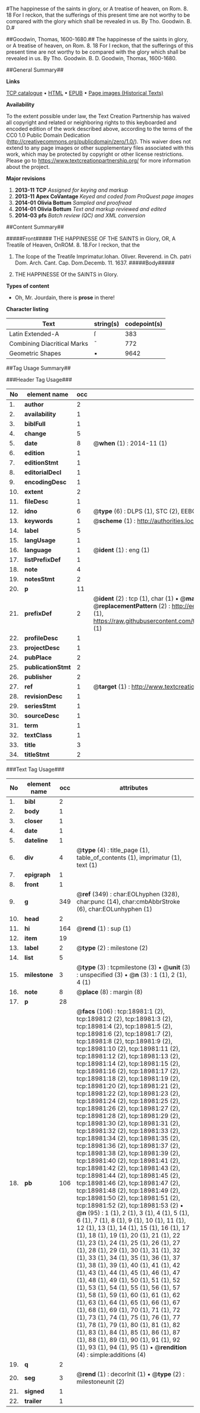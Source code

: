 #The happinesse of the saints in glory, or A treatise of heaven, on Rom. 8. 18 For I reckon, that the sufferings of this present time are not worthy to be compared with the glory which shall be revealed in us. By Tho. Goodwin. B. D.#

##Goodwin, Thomas, 1600-1680.##
The happinesse of the saints in glory, or A treatise of heaven, on Rom. 8. 18 For I reckon, that the sufferings of this present time are not worthy to be compared with the glory which shall be revealed in us. By Tho. Goodwin. B. D.
Goodwin, Thomas, 1600-1680.

##General Summary##

**Links**

[TCP catalogue](http://www.ota.ox.ac.uk/tcp/)  • 
[HTML](http://tei.it.ox.ac.uk/tcp/Texts-HTML/free/A01/A01900.html)  • 
[EPUB](http://tei.it.ox.ac.uk/tcp/Texts-EPUB/free/A01/A01900.epub) • 
[Page images (Historical Texts)](https://historicaltexts.jisc.ac.uk/eebo-99853591e)

**Availability**

To the extent possible under law, the Text Creation Partnership has waived all copyright and related or neighboring rights to this keyboarded and encoded edition of the work described above, according to the terms of the CC0 1.0 Public Domain Dedication (http://creativecommons.org/publicdomain/zero/1.0/). This waiver does not extend to any page images or other supplementary files associated with this work, which may be protected by copyright or other license restrictions. Please go to https://www.textcreationpartnership.org/ for more information about the project.

**Major revisions**

1. __2013-11__ __TCP__ *Assigned for keying and markup*
1. __2013-11__ __Apex CoVantage__ *Keyed and coded from ProQuest page images*
1. __2014-01__ __Olivia Bottum__ *Sampled and proofread*
1. __2014-01__ __Olivia Bottum__ *Text and markup reviewed and edited*
1. __2014-03__ __pfs__ *Batch review (QC) and XML conversion*

##Content Summary##

#####Front#####
THE HAPPINESSE OF THE SAINTS in Glory, OR, A Treatiſe of Heaven, OnROM. 8. 18.For I reckon, that the
1. The ſcope of the Treatiſe
Imprimatur.Iohan. Oliver. Reverend. in Ch. patri Dom. Arch. Cant. Cap. Dom.Decemb. 11. 1637.
#####Body#####

1. THE HAPPINESSE Of the SAINTS in Glory.

**Types of content**

  * Oh, Mr. Jourdain, there is **prose** in there!

**Character listing**


|Text|string(s)|codepoint(s)|
|---|---|---|
|Latin Extended-A|ſ|383|
|Combining             Diacritical Marks|̄|772|
|Geometric Shapes|▪|9642|

##Tag Usage Summary##

###Header Tag Usage###

|No|element name|occ|attributes|
|---|---|---|---|
|1.|__author__|2||
|2.|__availability__|1||
|3.|__biblFull__|1||
|4.|__change__|5||
|5.|__date__|8| @__when__ (1) : 2014-11 (1)|
|6.|__edition__|1||
|7.|__editionStmt__|1||
|8.|__editorialDecl__|1||
|9.|__encodingDesc__|1||
|10.|__extent__|2||
|11.|__fileDesc__|1||
|12.|__idno__|6| @__type__ (6) : DLPS (1), STC (2), EEBO-CITATION (1), PROQUEST (1), VID (1)|
|13.|__keywords__|1| @__scheme__ (1) : http://authorities.loc.gov/ (1)|
|14.|__label__|5||
|15.|__langUsage__|1||
|16.|__language__|1| @__ident__ (1) : eng (1)|
|17.|__listPrefixDef__|1||
|18.|__note__|4||
|19.|__notesStmt__|2||
|20.|__p__|11||
|21.|__prefixDef__|2| @__ident__ (2) : tcp (1), char (1)  •  @__matchPattern__ (2) : ([0-9\-]+):([0-9IVX]+) (1), (.+) (1)  •  @__replacementPattern__ (2) : http://eebo.chadwyck.com/downloadtiff?vid=$1&page=$2 (1), https://raw.githubusercontent.com/textcreationpartnership/Texts/master/tcpchars.xml#$1 (1)|
|22.|__profileDesc__|1||
|23.|__projectDesc__|1||
|24.|__pubPlace__|2||
|25.|__publicationStmt__|2||
|26.|__publisher__|2||
|27.|__ref__|1| @__target__ (1) : http://www.textcreationpartnership.org/docs/. (1)|
|28.|__revisionDesc__|1||
|29.|__seriesStmt__|1||
|30.|__sourceDesc__|1||
|31.|__term__|1||
|32.|__textClass__|1||
|33.|__title__|3||
|34.|__titleStmt__|2||


###Text Tag Usage###

|No|element name|occ|attributes|
|---|---|---|---|
|1.|__bibl__|2||
|2.|__body__|1||
|3.|__closer__|1||
|4.|__date__|1||
|5.|__dateline__|1||
|6.|__div__|4| @__type__ (4) : title_page (1), table_of_contents (1), imprimatur (1), text (1)|
|7.|__epigraph__|1||
|8.|__front__|1||
|9.|__g__|349| @__ref__ (349) : char:EOLhyphen (328), char:punc (14), char:cmbAbbrStroke (6), char:EOLunhyphen (1)|
|10.|__head__|2||
|11.|__hi__|164| @__rend__ (1) : sup (1)|
|12.|__item__|19||
|13.|__label__|2| @__type__ (2) : milestone (2)|
|14.|__list__|5||
|15.|__milestone__|3| @__type__ (3) : tcpmilestone (3)  •  @__unit__ (3) : unspecified (3)  •  @__n__ (3) : 1 (1), 2 (1), 4 (1)|
|16.|__note__|8| @__place__ (8) : margin (8)|
|17.|__p__|28||
|18.|__pb__|106| @__facs__ (106) : tcp:18981:1 (2), tcp:18981:2 (2), tcp:18981:3 (2), tcp:18981:4 (2), tcp:18981:5 (2), tcp:18981:6 (2), tcp:18981:7 (2), tcp:18981:8 (2), tcp:18981:9 (2), tcp:18981:10 (2), tcp:18981:11 (2), tcp:18981:12 (2), tcp:18981:13 (2), tcp:18981:14 (2), tcp:18981:15 (2), tcp:18981:16 (2), tcp:18981:17 (2), tcp:18981:18 (2), tcp:18981:19 (2), tcp:18981:20 (2), tcp:18981:21 (2), tcp:18981:22 (2), tcp:18981:23 (2), tcp:18981:24 (2), tcp:18981:25 (2), tcp:18981:26 (2), tcp:18981:27 (2), tcp:18981:28 (2), tcp:18981:29 (2), tcp:18981:30 (2), tcp:18981:31 (2), tcp:18981:32 (2), tcp:18981:33 (2), tcp:18981:34 (2), tcp:18981:35 (2), tcp:18981:36 (2), tcp:18981:37 (2), tcp:18981:38 (2), tcp:18981:39 (2), tcp:18981:40 (2), tcp:18981:41 (2), tcp:18981:42 (2), tcp:18981:43 (2), tcp:18981:44 (2), tcp:18981:45 (2), tcp:18981:46 (2), tcp:18981:47 (2), tcp:18981:48 (2), tcp:18981:49 (2), tcp:18981:50 (2), tcp:18981:51 (2), tcp:18981:52 (2), tcp:18981:53 (2)  •  @__n__ (95) : 1 (1), 2 (1), 3 (1), 4 (1), 5 (1), 6 (1), 7 (1), 8 (1), 9 (1), 10 (1), 11 (1), 12 (1), 13 (1), 14 (1), 15 (1), 16 (1), 17 (1), 18 (1), 19 (1), 20 (1), 21 (1), 22 (1), 23 (1), 24 (1), 25 (1), 26 (1), 27 (1), 28 (1), 29 (1), 30 (1), 31 (1), 32 (1), 33 (1), 34 (1), 35 (1), 36 (1), 37 (1), 38 (1), 39 (1), 40 (1), 41 (1), 42 (1), 43 (1), 44 (1), 45 (1), 46 (1), 47 (1), 48 (1), 49 (1), 50 (1), 51 (1), 52 (1), 53 (1), 54 (1), 55 (1), 56 (1), 57 (1), 58 (1), 59 (1), 60 (1), 61 (1), 62 (1), 63 (1), 64 (1), 65 (1), 66 (1), 67 (1), 68 (1), 69 (1), 70 (1), 71 (1), 72 (1), 73 (1), 74 (1), 75 (1), 76 (1), 77 (1), 78 (1), 79 (1), 80 (1), 81 (1), 82 (1), 83 (1), 84 (1), 85 (1), 86 (1), 87 (1), 88 (1), 89 (1), 90 (1), 91 (1), 92 (1), 93 (1), 94 (1), 95 (1)  •  @__rendition__ (4) : simple:additions (4)|
|19.|__q__|2||
|20.|__seg__|3| @__rend__ (1) : decorInit (1)  •  @__type__ (2) : milestoneunit (2)|
|21.|__signed__|1||
|22.|__trailer__|1||
